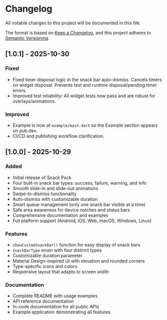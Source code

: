 # Changelog

All notable changes to this project will be documented in this file.

The format is based on [Keep a Changelog](https://keepachangelog.com/en/1.0.0/),
and this project adheres to [Semantic Versioning](https://semver.org/spec/v2.0.0.html).

## [1.0.1] - 2025-10-30

### Fixed
- Fixed timer disposal logic in the snack bar auto-dismiss. Cancels timers on widget disposal. Prevents test and runtime disposal/pending timer errors.
- Improved test reliability: All widget tests now pass and are robust for overlays/animations.

### Improved
- Example is now at `example/main.dart` so the Example section appears on pub.dev.
- CI/CD and publishing workflow clarification.

## [1.0.0] - 2025-10-29

### Added
- Initial release of Snack Pack
- Four built-in snack bar types: success, failure, warning, and info
- Smooth slide-in and slide-out animations
- Swipe-to-dismiss functionality
- Auto-dismiss with customizable duration
- Smart queue management (only one snack bar visible at a time)
- Safe area awareness for device notches and status bars
- Comprehensive documentation and examples
- Full platform support (Android, iOS, Web, macOS, Windows, Linux)

### Features
- `showCustomSnackBar()` function for easy display of snack bars
- `SnackBarType` enum with four distinct types
- Customizable duration parameter
- Material Design-inspired UI with elevation and rounded corners
- Type-specific icons and colors
- Responsive layout that adapts to screen width

### Documentation
- Complete README with usage examples
- API reference documentation
- In-code documentation for all public APIs
- Example application demonstrating all features
